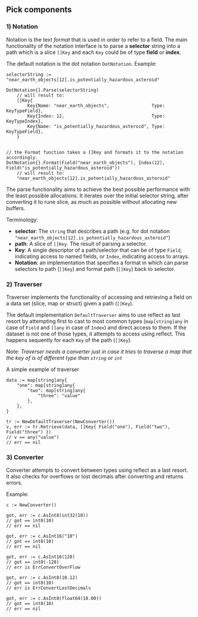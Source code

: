 ## Pick components

### 1) Notation
Notation is the text _format_ that is used in order to refer to a field. The main functionality of the notation interface is to parse a **selector** string into a path which is a slice `[]Key` and each `Key` could be of type **field** or **index**.

The default notation is the dot notation `DotNotation`. Example:

```golang
selectorString := "near_earth_objects[12].is_potentially_hazardous_asteroid"

DotNotation{}.Parse(selectorString)
    // will result to:
    []Key{
        Key{Name: "near_earth_objects",                Type: KeyTypeField},
        Key{Index: 12,                                 Type: KeyTypeIndex},
        Key{Name: "is_potentially_hazardous_asteroid", Type: KeyTypeField},
    }


// the Format function takes a []Key and formats it to the notation accordingly.
DotNotation{}.Format(Field("near_earth_objects"), Index(12), Field("is_potentially_hazardous_asteroid"))
    // will result to:
    "near_earth_objects[12].is_potentially_hazardous_asteroid"
```
The parse functionality aims to achieve the best possible performance with the least possible allocations. It iterates over the initial selector string, after converting it to rune slice, as much as possible without allocating new buffers.

Terminology:
  * **selector**: The `string` that describes a path (e.g. for dot notation `"near_earth_objects[12].is_potentially_hazardous_asteroid"`)
  * **path**: A slice of `[]Key`. The result of parsing a selector.
  * **Key**: A single descriptor of a path/selector that can be of type `Field`, indicating access to named fields, or `Index`, indicating access to arrays.
  * **Notation**: an implementation that specifies a format in which can parse selectors to path (`[]Key`) and format path (`[]Key`) back to selector.


### 2) Traverser
Traverser implements the functionality of accessing and retrieving a field on a data set (slice, map or struct) given a path (`[]Key`).

The default implementation `DefaultTraverser` aims to use reflect as last resort by attempting first to cast to most common types (`map[string]any` in case of `Field` and `[]any` in case of `Index`) and direct access to them. If the dataset is not one of those types, it attempts to access using reflect. This happens sequently for each `Key` of the path (`[]Key`).

Note: _Traverser needs a converter just in case it tries to traverse a map that the key of is of different type than `string` or `int`_

A simple example of traverser
```golang
data := map[string]any{
    "one": map[string]any{
        "two": map[string]any{
            "three": "value"
        },
    },
}

tr := NewDefaultTraverser(NewConverter())
v, err := tr.Retrieve(data, []Key{ Field("one"), Field("two"), Field("three") })
// v == any("value")
// err == nil
```

### 3) Converter
Converter attempts to convert between types using reflect as a last resort. It also checks for overflows or lost decimals after converting and returns errors.

Example:
```golang
c := NewConverter()

got, err := c.AsInt8(int32(10))
// got == int8(10)
// err == nil

got, err := c.AsInt16("10")
// got == int8(10)
// err == nil

got, err := c.AsInt16(128)
// got == int8(-128)
// err is ErrConvertOverFlow

got, err := c.AsInt8(10.12)
// got == int8(10)
// err is ErrConvertLostDecimals

got, err := c.AsInt8(float64(10.00))
// got == int8(10)
// err == nil
```
